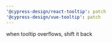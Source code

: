 ```yaml
---
'@cypress-design/react-tooltip': patch
'@cypress-design/vue-tooltip': patch
---
```


when tooltip overflows, shift it back
